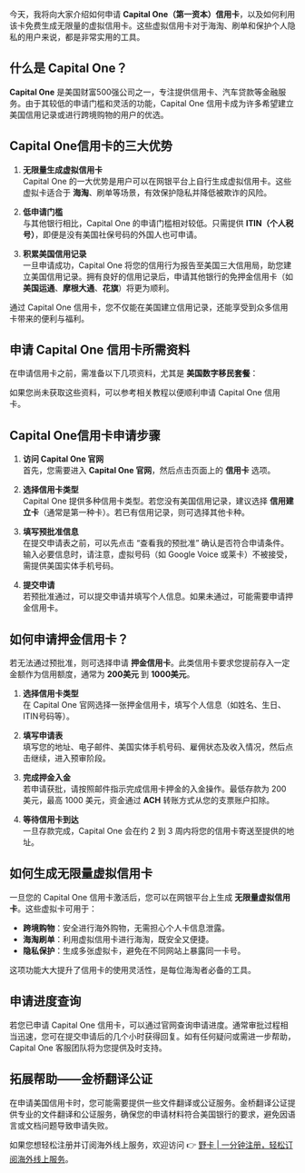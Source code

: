今天，我将向大家介绍如何申请 **Capital One（第一资本）信用卡**，以及如何利用该卡免费生成无限量的虚拟信用卡。这些虚拟信用卡对于海淘、刷单和保护个人隐私的用户来说，都是非常实用的工具。

## 什么是 Capital One？

**Capital One** 是美国财富500强公司之一，专注提供信用卡、汽车贷款等金融服务。由于其较低的申请门槛和灵活的功能，Capital One 信用卡成为许多希望建立美国信用记录或进行跨境购物的用户的优选。

## Capital One信用卡的三大优势

1. **无限量生成虚拟信用卡**  
   Capital One 的一大优势是用户可以在网银平台上自行生成虚拟信用卡。这些虚拟卡适合于 **海淘**、刷单等场景，有效保护隐私并降低被欺诈的风险。

2. **低申请门槛**  
   与其他银行相比，Capital One 的申请门槛相对较低。只需提供 **ITIN（个人税号）**，即便是没有美国社保号码的外国人也可申请。

3. **积累美国信用记录**  
   一旦申请成功，Capital One 将您的信用行为报告至美国三大信用局，助您建立美国信用记录。拥有良好的信用记录后，申请其他银行的免押金信用卡（如 **美国运通**、**摩根大通**、**花旗**）将更为顺利。

通过 Capital One 信用卡，您不仅能在美国建立信用记录，还能享受到众多信用卡带来的便利与福利。

## 申请 Capital One 信用卡所需资料

在申请信用卡之前，需准备以下几项资料，尤其是 **美国数字移民套餐**：

如果您尚未获取这些资料，可以参考相关教程以便顺利申请 Capital One 信用卡。

## Capital One信用卡申请步骤

1. **访问 Capital One 官网**  
   首先，您需要进入 **Capital One 官网**，然后点击页面上的 **信用卡** 选项。

2. **选择信用卡类型**  
   Capital One 提供多种信用卡类型。若您没有美国信用记录，建议选择 **信用建立卡**（通常是第一种卡）。若已有信用记录，则可选择其他卡种。

3. **填写预批准信息**  
   在提交申请表之前，可以先点击 “查看我的预批准” 确认是否符合申请条件。输入必要信息时，请注意，虚拟号码（如 Google Voice 或莱卡）不被接受，需提供美国实体手机号码。

4. **提交申请**  
   若预批准通过，可以提交申请并填写个人信息。如果未通过，可能需要申请押金信用卡。

## 如何申请押金信用卡？

若无法通过预批准，则可选择申请 **押金信用卡**。此类信用卡要求您提前存入一定金额作为信用额度，通常为 **200美元** 到 **1000美元**。

1. **选择信用卡类型**  
   在 Capital One 官网选择一张押金信用卡，填写个人信息（如姓名、生日、ITIN号码等）。

2. **填写申请表**  
   填写您的地址、电子邮件、美国实体手机号码、雇佣状态及收入情况，然后点击继续，进入预审阶段。

3. **完成押金入金**  
   若申请获批，请按照邮件指示完成信用卡押金的入金操作。最低存款为 200 美元，最高 1000 美元，资金通过 **ACH** 转账方式从您的支票账户扣除。

4. **等待信用卡到达**  
   一旦存款完成，Capital One 会在约 2 到 3 周内将您的信用卡寄送至提供的地址。

## 如何生成无限量虚拟信用卡

一旦您的 Capital One 信用卡激活后，您可以在网银平台上生成 **无限量虚拟信用卡**。这些虚拟卡可用于：

- **跨境购物**：安全进行海外购物，无需担心个人卡信息泄露。
- **海淘刷单**：利用虚拟信用卡进行海淘，既安全又便捷。
- **隐私保护**：生成多张虚拟卡，避免在不同网站上暴露同一卡号。

这项功能大大提升了信用卡的使用灵活性，是每位海淘者必备的工具。

## 申请进度查询

若您已申请 Capital One 信用卡，可以通过官网查询申请进度。通常审批过程相当迅速，您可在提交申请后的几个小时获得回复。如有任何疑问或需进一步帮助，Capital One 客服团队将为您提供及时支持。

## 拓展帮助——金桥翻译公证

在申请美国信用卡时，您可能需要提供一些文件翻译或公证服务。金桥翻译公证提供专业的文件翻译和公证服务，确保您的申请材料符合美国银行的要求，避免因语言或文档问题导致申请失败。

如果您想轻松注册并订阅海外线上服务，欢迎访问 👉 [野卡 | 一分钟注册，轻松订阅海外线上服务](https://bit.ly/bewildcard)。